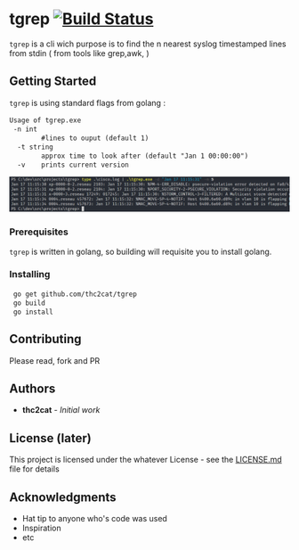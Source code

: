 
# tgrep [![Build Status](https://img.shields.io/travis/thc2cat/tgrep.svg?style=flat-square)](https://travis-ci.org/thc2cat/tgrep)
`tgrep` is a cli wich purpose is to find the n nearest syslog timestamped lines from stdin ( from tools like grep,awk, )

## Getting Started

`tgrep` is using standard flags from golang :

```
Usage of tgrep.exe
 -n int
        #lines to ouput (default 1)
  -t string
        approx time to look after (default "Jan 1 00:00:00")
  -v    prints current version
```

![tgrep](tgrep.png)

### Prerequisites

`tgrep` is written in golang, so building will requisite you to install golang.


### Installing

```
 go get github.com/thc2cat/tgrep
 go build 
 go install
```

## Contributing

Please read, fork and PR

## Authors

* **thc2cat** - *Initial work* 

## License (later)

This project is licensed under the whatever License - see the [LICENSE.md](LICENSE.md) file for details

## Acknowledgments

* Hat tip to anyone who's code was used
* Inspiration
* etc
